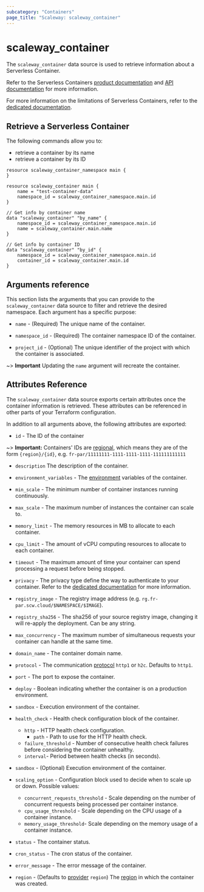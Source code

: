 ```yaml
---
subcategory: "Containers"
page_title: "Scaleway: scaleway_container"
---
```

# scaleway_container

The `scaleway_container` data source is used to retrieve information about a Serverless Container.

Refer to the Serverless Containers [product documentation](https://www.scaleway.com/en/docs/serverless/containers/) and [API documentation](https://www.scaleway.com/en/developers/api/serverless-containers/) for more information.

For more information on the limitations of Serverless Containers, refer to the [dedicated documentation](https://www.scaleway.com/en/docs/serverless-containers/reference-content/containers-limitations/).

## Retrieve a Serverless Container

The following commands allow you to:

- retrieve a container by its name
- retrieve a container by its ID

```hcl
resource scaleway_container_namespace main {
}

resource scaleway_container main {
    name = "test-container-data"
    namespace_id = scaleway_container_namespace.main.id
}

// Get info by container name
data "scaleway_container" "by_name" {
    namespace_id = scaleway_container_namespace.main.id
    name = scaleway_container.main.name
}

// Get info by container ID
data "scaleway_container" "by_id" {
    namespace_id = scaleway_container_namespace.main.id
    container_id = scaleway_container.main.id
}
```

## Arguments reference

This section lists the arguments that you can provide to the `scaleway_container` data source to filter and retrieve the desired namespace. Each argument has a specific purpose:

- `name` - (Required) The unique name of the container.

- `namespace_id` - (Required) The container namespace ID of the container.

- `project_id` - (Optional) The unique identifier of the project with which the container is associated.

~> **Important** Updating the `name` argument will recreate the container.

## Attributes Reference

The `scaleway_container` data source exports certain attributes once the container information is retrieved. These attributes can be referenced in other parts of your Terraform configuration.

In addition to all arguments above, the following attributes are exported:

- `id` - The ID of the container

~> **Important:** Containers' IDs are [regional](../guides/regions_and_zones.md#resource-ids), which means they are of the form `{region}/{id}`, e.g. `fr-par/11111111-1111-1111-1111-111111111111`

- `description` The description of the container.

- `environment_variables` - The [environment](https://www.scaleway.com/en/docs/serverless-containers/concepts/#environment-variables) variables of the container.

- `min_scale` - The minimum number of container instances running continuously.

- `max_scale` - The maximum number of instances the container can scale to.

- `memory_limit` - The memory resources in MB to allocate to each container.

- `cpu_limit` - The amount of vCPU computing resources to allocate to each container.

- `timeout` - The maximum amount of time your container can spend processing a request before being stopped.

- `privacy` - The privacy type define the way to authenticate to your container. Refer to the [dedicated documentation](https://www.scaleway.com/en/developers/api/serverless-containers/#path-containers-update-an-existing-container) for more information.

- `registry_image` - The registry image address (e.g. `rg.fr-par.scw.cloud/$NAMESPACE/$IMAGE`).

- `registry_sha256` - The sha256 of your source registry image, changing it will re-apply the deployment. Can be any string.

- `max_concurrency` - The maximum number of simultaneous requests your container can handle at the same time.

- `domain_name` - The container domain name.

- `protocol` - The communication [protocol](https://www.scaleway.com/en/developers/api/serverless-containers/#path-containers-update-an-existing-container) `http1` or `h2c`. Defaults to `http1`.

- `port` - The port to expose the container.

- `deploy` - Boolean indicating whether the container is on a production environment.

- `sandbox` - Execution environment of the container.

- `health_check` - Health check configuration block of the container.
    - `http` - HTTP health check configuration.
        - `path` - Path to use for the HTTP health check.
    - `failure_threshold` - Number of consecutive health check failures before considering the container unhealthy.
    - `interval`- Period between health checks (in seconds).
- `sandbox` - (Optional) Execution environment of the container.
- `scaling_option` - Configuration block used to decide when to scale up or down. Possible values:
    - `concurrent_requests_threshold` - Scale depending on the number of concurrent requests being processed per container instance.
    - `cpu_usage_threshold` - Scale depending on the CPU usage of a container instance.
    - `memory_usage_threshold`- Scale depending on the memory usage of a container instance.

- `status` - The container status.

- `cron_status` - The cron status of the container.

- `error_message` - The error message of the container.

- `region` - (Defaults to [provider](../index.md#region) `region`) The [region](../guides/regions_and_zones.md#regions) in which the container was created.
